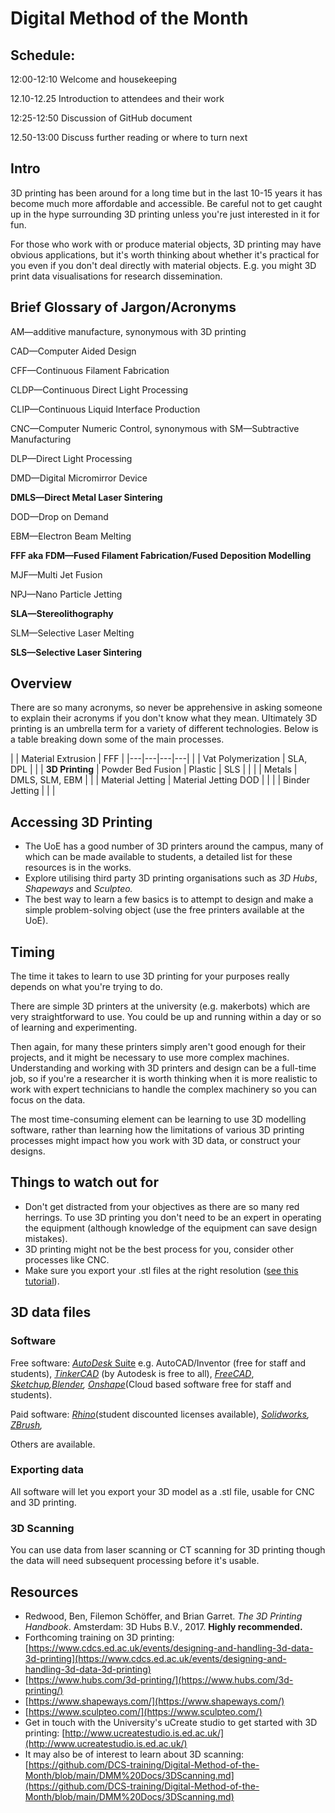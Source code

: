 # Digital Method of the Month

## Schedule:

12:00-12:10 Welcome and housekeeping

12.10-12.25 Introduction to attendees and their work

12:25-12:50 Discussion of GitHub document

12.50-13:00 Discuss further reading or where to turn next

## Intro

3D printing has been around for a long time but in the last 10-15 years it has become much more affordable and accessible. Be careful not to get caught up in the hype surrounding 3D printing unless you&#39;re just interested in it for fun.

For those who work with or produce material objects, 3D printing may have obvious applications, but it&#39;s worth thinking about whether it&#39;s practical for you even if you don&#39;t deal directly with material objects. E.g. you might 3D print data visualisations for research dissemination.

## Brief Glossary of Jargon/Acronyms

AM—additive manufacture, synonymous with 3D printing

CAD—Computer Aided Design

CFF—Continuous Filament Fabrication

CLDP—Continuous Direct Light Processing

CLIP—Continuous Liquid Interface Production

CNC—Computer Numeric Control, synonymous with SM—Subtractive Manufacturing

DLP—Direct Light Processing

DMD—Digital Micromirror Device

**DMLS—Direct Metal Laser Sintering**

DOD—Drop on Demand

EBM—Electron Beam Melting

**FFF aka FDM—Fused Filament Fabrication/Fused Deposition Modelling**

MJF—Multi Jet Fusion

NPJ—Nano Particle Jetting

**SLA—Stereolithography**

SLM—Selective Laser Melting

**SLS—Selective Laser Sintering**

## Overview

There are so many acronyms, so never be apprehensive in asking someone to explain their acronyms if you don&#39;t know what they mean. Ultimately 3D printing is an umbrella term for a variety of different technologies. Below is a table breaking down some of the main processes.
 

| | Material Extrusion  | FFF  | 
|---|---|---|---|
|   | Vat Polymerization   |  SLA, DPL |   |
| **3D Printing**    | Powder Bed Fusion   |  Plastic | SLS   | 
|   |   |  Metals |  DMLS, SLM, EBM |
|   |  Material Jetting   |  Material Jetting DOD  |   |
|   |  Binder Jetting   |   |   |

## Accessing 3D Printing

- The UoE has a good number of 3D printers around the campus, many of which can be made available to students, a detailed list for these resources is in the works.
- Explore utilising third party 3D printing organisations such as _3D Hubs_, _Shapeways_ and _Sculpteo._
- The best way to learn a few basics is to attempt to design and make a simple problem-solving object (use the free printers available at the UoE).

## Timing

The time it takes to learn to use 3D printing for your purposes really depends on what you&#39;re trying to do.

There are simple 3D printers at the university (e.g. makerbots) which are very straightforward to use. You could be up and running within a day or so of learning and experimenting.

Then again, for many these printers simply aren&#39;t good enough for their projects, and it might be necessary to use more complex machines. Understanding and working with 3D printers and design can be a full-time job, so if you&#39;re a researcher it is worth thinking when it is more realistic to work with expert technicians to handle the complex machinery so you can focus on the data.

The most time-consuming element can be learning to use 3D modelling software, rather than learning how the limitations of various 3D printing processes might impact how you work with 3D data, or construct your designs.

## Things to watch out for

- Don&#39;t get distracted from your objectives as there are so many red herrings. To use 3D printing you don&#39;t need to be an expert in operating the equipment (although knowledge of the equipment can save design mistakes).
- 3D printing might not be the best process for you, consider other processes like CNC.
- Make sure you export your .stl files at the right resolution ([see this tutorial](https://www.hubs.com/knowledge-base/3d-printing-stl-files-step-step-guide/)).

## 3D data files

### Software

Free software: [_AutoDesk_ Suite](https://www.autodesk.com/education/edu-software) e.g. AutoCAD/Inventor (free for staff and students), [_TinkerCAD_](https://www.tinkercad.com/) (by Autodesk is free to all), [_FreeCAD_](https://www.freecadweb.org/), [_Sketchup_](https://www.sketchup.com/)_,_[_Blender_](https://www.blender.org/)_,_ [_Onshape_](https://www.onshape.com/en/education/#form-container)(Cloud based software free for staff and students).

Paid software: [_Rhino_](https://www.rhino3d.com/)(student discounted licenses available), [_Solidworks_](https://www.solidworks.com/)_,_ [_ZBrush_](http://pixologic.com/)_,_

Others are available.

### Exporting data

All software will let you export your 3D model as a .stl file, usable for CNC and 3D printing.

### 3D Scanning

You can use data from laser scanning or CT scanning for 3D printing though the data will need subsequent processing before it&#39;s usable.

## Resources

- Redwood, Ben, Filemon Schöffer, and Brian Garret. _The 3D Printing Handbook_. Amsterdam: 3D Hubs B.V., 2017. **Highly recommended.**
- Forthcoming training on 3D printing: [https://www.cdcs.ed.ac.uk/events/designing-and-handling-3d-data-3d-printing](https://www.cdcs.ed.ac.uk/events/designing-and-handling-3d-data-3d-printing)
- [https://www.hubs.com/3d-printing/](https://www.hubs.com/3d-printing/)
- [https://www.shapeways.com/](https://www.shapeways.com/)
- [https://www.sculpteo.com/](https://www.sculpteo.com/)
- Get in touch with the University&#39;s uCreate studio to get started with 3D printing: [http://www.ucreatestudio.is.ed.ac.uk/](http://www.ucreatestudio.is.ed.ac.uk/)
- It may also be of interest to learn about 3D scanning: [https://github.com/DCS-training/Digital-Method-of-the-Month/blob/main/DMM%20Docs/3DScanning.md](https://github.com/DCS-training/Digital-Method-of-the-Month/blob/main/DMM%20Docs/3DScanning.md)
